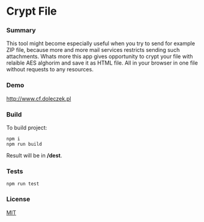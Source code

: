 # Crypt File

### Summary

This tool might become especially useful when you try to send for example ZIP file,
because more and more mail services restricts sending such attachments.
Whats more this app gives opportunity to crypt your file
with relaible AES alghorim and save it as HTML file.
All in your browser in one file without requests to any resources.

### Demo
http://www.cf.doleczek.pl

### Build
To build project:

    npm i
    npm run build

Result will  be in **/dest**.

### Tests

    npm run test

### License
[MIT](https://opensource.org/licenses/MIT)
